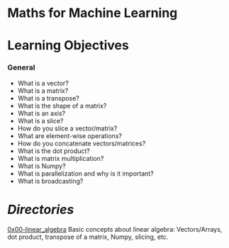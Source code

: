 # Maths for Machine Learning

# Learning Objectives
### General
- What is a vector?
- What is a matrix?
- What is a transpose?
- What is the shape of a matrix?
- What is an axis?
- What is a slice?
- How do you slice a vector/matrix?
- What are element-wise operations?
- How do you concatenate vectors/matrices?
- What is the dot product?
- What is matrix multiplication?
- What is Numpy?
- What is parallelization and why is it important?
- What is broadcasting?

# *Directories*

[0x00-linear_algebra](https://github.com/ikki2530/holbertonschool-machine_learning/tree/main/math/0x00-linear_algebra) Basic concepts about linear algebra: Vectors/Arrays, dot product, transpose of a matrix, Numpy, slicing, etc.
